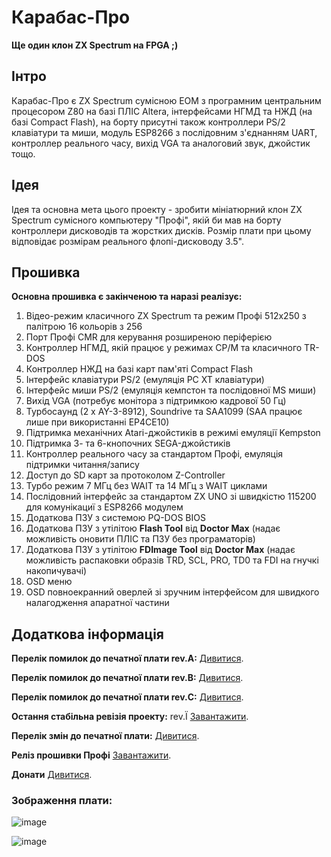 # Карабас-Про

**Ще один клон ZX Spectrum на FPGA ;)**

## Інтро

Карабас-Про є ZX Spectrum сумісною ЕОМ з програмним центральним процесором Z80 на базі ПЛІС Altera, інтерфейсами НГМД та НЖД (на базі Compact Flash), 
на борту присутні також контроллери PS/2 клавіатури та миши, модуль ESP8266 з послідовним з'єднанням UART, контроллер реального часу, вихід VGA та аналоговий звук, джойстик тощо. 

## Ідея

Ідея та основна мета цього проекту - зробити мініатюрний клон ZX Spectrum сумісного компьютеру "Профі", якій би мав на борту контроллери дисководів та жорстких дисків. 
Розмір плати при цьому відповідає розмірам реального флопі-дисководу 3.5".

## Прошивка

**Основна прошивка є закінченою та наразі реалізує:**

1) Відео-режим класичного ZX Spectrum та режим Профі 512x250 з палітрою 16 кольорів з 256
2) Порт Профі CMR для керування розширеною періферією
3) Контроллер НГМД, якій працює у режимах CP/M та класичного TR-DOS
4) Контроллер НЖД на базі карт пам'яті Compact Flash
5) Інтерфейс клавіатури PS/2 (емуляція PC XT клавіатури)
6) Інтерфейс миши PS/2 (емуляція кемпстон та послідовної MS миши)
7) Вихід VGA (потребує монітора з підтримкою кадрової 50 Гц)
8) Турбосаунд (2 x AY-3-8912), Soundrive та SAA1099 (SAA працює лише при використанні EP4CE10)
9) Підтримка механічних Atari-джойстиків в режимі емуляції Kempston
10) Підтримка 3- та 6-кнопочних SEGA-джойстиків
11) Контроллер реального часу за стандартом Профі, емуляція підтримки читання/запису
12) Доступ до SD карт за протоколом Z-Controller
13) Турбо режим 7 МГц без WAIT та 14 МГц з WAIT циклами
14) Послідовний інтерфейс за стандартом ZX UNO зі швидкістю 115200 для комунікациї з ESP8266 модулем
15) Додаткова ПЗУ з системою PQ-DOS BIOS
16) Додаткова ПЗУ з утілітою **Flash Tool** від **Doctor Max** (надає можливість оновити ПЛІС та ПЗУ без програматорів)
17) Додаткова ПЗУ з утілітою **FDImage Tool** від **Doctor Max** (надає можливість распаковки образів TRD, SCL, PRO, TD0 та FDI на гнучкі накопичувачі)
18) OSD меню
19) OSD повноекранний оверлей зі зручним інтерфейсом для швидкого налагодження апаратної частини 

## Додаткова інформація

**Перелік помилок до печатної плати rev.A:** [Дивитися](https://github.com/andykarpov/karabas-pro/blob/master/ERRATA-REVA.md).

**Перелік помилок до печатної плати rev.B:** [Дивитися](https://github.com/andykarpov/karabas-pro/blob/master/ERRATA-REVB.md).

**Перелік помилок до печатної плати rev.С:** [Дивитися](https://github.com/andykarpov/karabas-pro/blob/master/ERRATA-REVC.md).

**Остання стабільна ревізія проекту:** rev.Ї [Завантажити](https://github.com/andykarpov/karabas-pro/blob/master/pcb/gerbers/karabas-pro-gerbers-revEU.zip).

**Перелік змін до печатної плати:** [Дивитися](https://github.com/andykarpov/karabas-pro/blob/master/CHANGELOG-PCB.md).

**Реліз прошивки Профі** [Завантажити](https://github.com/andykarpov/karabas-pro/releases).

**Донати** [Дивитися](https://github.com/andykarpov/karabas-pro/blob/master/DONATIONS.md).

### Зображення плати:

![image](https://github.com/andykarpov/karabas-pro/raw/master/docs/photos/karabas-pro-revER-top.png)

![image](https://github.com/andykarpov/karabas-pro/raw/master/docs/photos/karabas-pro-revER-bottom.png)

